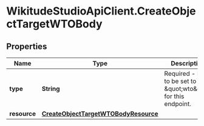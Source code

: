 # WikitudeStudioApiClient.CreateObjectTargetWTOBody

## Properties
Name | Type | Description | Notes
------------ | ------------- | ------------- | -------------
**type** | **String** | Required - Has to be set to \&quot;wto\&quot; for this endpoint. | [optional] 
**resource** | [**CreateObjectTargetWTOBodyResource**](CreateObjectTargetWTOBodyResource.md) |  | [optional] 


